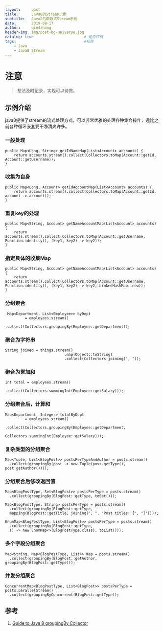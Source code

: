 ```yaml
---
layout:     post
title:      Java8的Stream示例
subtitle:   Java8的函数式Stream示例
date:       2019-08-17
author:     qin4zhang
header-img: img/post-bg-universe.jpg 
catalog: true 						# 是否归档
tags:								#标签
    - Java
    - Java8 Stream
---
```

# 注意
> 想法及时记录，实现可以待做。

## 示例介绍
java8提供了stream的流式处理方式，可以非常优雅的处理各种集合操作，远比之前各种循环嵌套要干净清爽许多。

### 一般处理

```
public Map<Long, String> getIdNameMap(List<Account> accounts) {
    return accounts.stream().collect(Collectors.toMap(Account::getId, Account::getUsername));
}
```

### 收集为自身

```
public Map<Long, Account> getIdAccountMap(List<Account> accounts) {
    return accounts.stream().collect(Collectors.toMap(Account::getId, account -> account));
}
```

### 重复key的处理

```
public Map<String, Account> getNameAccountMap(List<Account> accounts) {
    return accounts.stream().collect(Collectors.toMap(Account::getUsername, Function.identity(), (key1, key2) -> key2));
}
```

### 指定具体的收集Map

```
public Map<String, Account> getNameAccountMap(List<Account> accounts) {
    return accounts.stream().collect(Collectors.toMap(Account::getUsername, Function.identity(), (key1, key2) -> key2, LinkedHashMap::new));
}
```

### 分组聚合

```
 Map<Department, List<Employee>> byDept
         = employees.stream()
                    .collect(Collectors.groupingBy(Employee::getDepartment));

```

### 聚合为字符串

```
String joined = things.stream()
                           .map(Object::toString)
                           .collect(Collectors.joining(", "));
```

### 聚合为累加和

```
int total = employees.stream()
                          .collect(Collectors.summingInt(Employee::getSalary)));
```

### 分组聚合后，计算和

```
Map<Department, Integer> totalByDept
         = employees.stream()
                    .collect(Collectors.groupingBy(Employee::getDepartment,
                                                   Collectors.summingInt(Employee::getSalary)));

```

### 复杂类型的分组聚合

```
Map<Tuple, List<BlogPost>> postsPerTypeAndAuthor = posts.stream()
  .collect(groupingBy(post -> new Tuple(post.getType(), post.getAuthor())));
```

### 分组聚合后修改返回值

```
Map<BlogPostType, Set<BlogPost>> postsPerType = posts.stream()
  .collect(groupingBy(BlogPost::getType, toSet()));
```

```
Map<BlogPostType, String> postsPerType = posts.stream()
  .collect(groupingBy(BlogPost::getType, 
  mapping(BlogPost::getTitle, joining(", ", "Post titles: [", "]"))));
```

```
EnumMap<BlogPostType, List<BlogPost>> postsPerType = posts.stream()
  .collect(groupingBy(BlogPost::getType, 
  () -> new EnumMap<>(BlogPostType.class), toList()));
```

### 多个字段分组聚合

```
Map<String, Map<BlogPostType, List>> map = posts.stream()
  .collect(groupingBy(BlogPost::getAuthor, groupingBy(BlogPost::getType)));
```

### 并发分组聚合

```
ConcurrentMap<BlogPostType, List<BlogPost>> postsPerType = posts.parallelStream()
  .collect(groupingByConcurrent(BlogPost::getType));
```


## 参考
1. <a href="https://www.baeldung.com/java-groupingby-collector" target="_blank">Guide to Java 8 groupingBy Collector</a>

